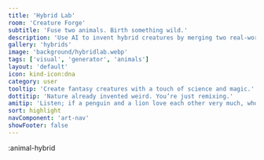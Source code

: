 ```yaml
---
title: 'Hybrid Lab'
room: 'Creature Forge'
subtitle: 'Fuse two animals. Birth something wild.'
description: 'Use AI to invent hybrid creatures by merging two real-world animals. Generate imaginative prompts and bring them to life as art.'
gallery: 'hybrids'
image: 'background/hybridlab.webp'
tags: ['visual', 'generator', 'animals']
layout: 'default'
icon: kind-icon:dna
category: user
tooltip: 'Create fantasy creatures with a touch of science and magic.'
dottitip: 'Nature already invented weird. You’re just remixing.'
amitip: 'Listen; if a penguin and a lion love each other very much, who are we to get in their way?'
sort: highlight
navComponent: 'art-nav'
showFooter: false
---
```


:animal-hybrid
